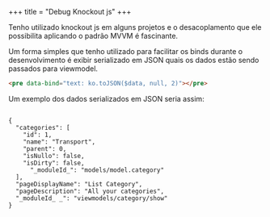 +++
title = "Debug Knockout js"
+++

<p>Tenho utilizado knockout js em alguns projetos e o desacoplamento que ele possibilita aplicando o padrão MVVM é fascinante. &nbsp;</p>
<p>Um forma simples que tenho utilizado para facilitar os binds durante o desenvolvimento é exibir serializado em JSON quais os dados estão sendo passados para viewmodel.</p>

```html
<pre data-bind="text: ko.toJSON($data, null, 2)"></pre>
```

<p>Um exemplo dos dados serializados em JSON seria assim:</p>
<pre>
<code>
{
  "categories": [
    "id": 1,
    "name": "Transport",
    "parent": 0,
    "isNullo": false,
    "isDirty": false,
      "_moduleId_": "models/model.category"
  ],
  "pageDisplayName": "List Category",
  "pageDescription": "All your categories",
  "_moduleId_ _": "viewmodels/category/show"
}
</code>
</pre>
